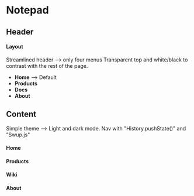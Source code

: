 # Notepad

## Header 

#### Layout

Streamlined header --> only four menus
Transparent top and white/black to contrast with the rest of the page. 

* **Home** --> Default
* **Products**
* **Docs**
* **About**

## Content

Simple theme --> Light and dark mode.
Nav with "History.pushState()" and "Swup.js"

#### Home



#### Products



#### Wiki



#### About


